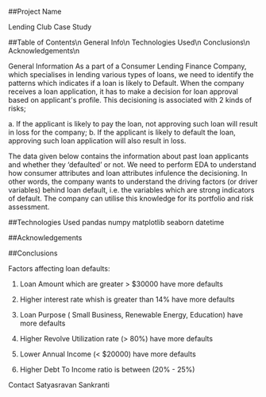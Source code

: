 ##Project Name

Lending Club Case Study

##Table of Contents\n
General Info\n
Technologies Used\n
Conclusions\n
Acknowledgements\n

General Information
As a part of a Consumer Lending Finance Company, which specialises in lending various types of loans, we need to identify the patterns which indicates if a loan is likely to Default. When the company receives a loan application, it has to make a decision for loan approval based on applicant's profile. This decisioning is associated with 2 kinds of risks;

a. If the applicant is likely to pay the loan, not approving such loan will result in loss for the company; b. If the applicant is likely to default the loan, approving such loan application will also result in loss.

The data given below contains the information about past loan applicants and whether they ‘defaulted’ or not. We need to perform EDA to understand how consumer attributes and loan attributes infulence the decisioning. In other words, the company wants to understand the driving factors (or driver variables) behind loan default, i.e. the variables which are strong indicators of default. The company can utilise this knowledge for its portfolio and risk assessment.


##Technologies Used
pandas
numpy
matplotlib
seaborn
datetime

##Acknowledgements


##Conclusions

Factors affecting loan defaults:

1. Loan Amount which are greater > $30000 have more defaults

2. Higher interest rate whish is greater than 14% have more defaults

3. Loan Purpose ( Small Business, Renewable Energy, Education) have more defaults

4. Higher Revolve Utilization rate (> 80%) have more defaults

5. Lower Annual Income (< $20000) have more defaults

6. Higher Debt To Income ratio is between (20% - 25%) 

Contact
Satyasravan Sankranti
